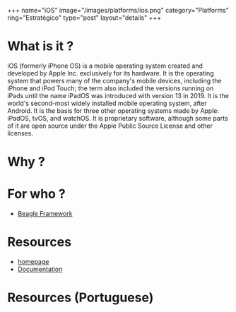 +++
name="iOS"
image="/images/platforms/ios.png"
category="Platforms"
ring="Estratégico"
type="post"
layout="details"
+++

# What is it ?

iOS (formerly iPhone OS) is a mobile operating system created and developed by Apple Inc. exclusively for its hardware. It is the operating system that powers many of the company's mobile devices, including the iPhone and iPod Touch; the term also included the versions running on iPads until the name iPadOS was introduced with version 13 in 2019. It is the world's second-most widely installed mobile operating system, after Android. It is the basis for three other operating systems made by Apple: iPadOS, tvOS, and watchOS. It is proprietary software, although some parts of it are open source under the Apple Public Source License and other licenses.

# Why ?



# For who ?

* [Beagle Framework](https://usebeagle.io/)

# Resources

* [homepage](https://www.apple.com/ios/ios-14/)
* [Documentation](https://developer.apple.com/documentation/)


# Resources (Portuguese)
